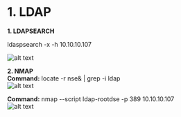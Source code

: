 # 1. LDAP

**1. LDAPSEARCH**

ldaspsearch -x -h 10.10.10.107

![alt text](https://raw.githubusercontent.com/gajos112/OSCP/master/images/2.png)

**2. NMAP**  
**Command:** locate -r nse& | grep -i ldap  
![alt text](https://raw.githubusercontent.com/gajos112/OSCP/master/images/1.png)

**Command:** nmap --script ldap-rootdse -p 389 10.10.10.107  
![alt text](https://raw.githubusercontent.com/gajos112/OSCP/master/images/3.png)
